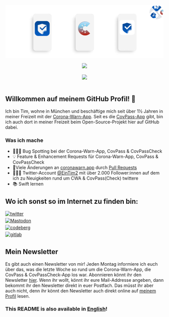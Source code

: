 ![Header](assets/Header.jpg "CovPass, Corona-Warn-App & CovPassCheck")

<div align="center"> <img src="https://github-readme-stats.vercel.app/api?username=Ein-Tim&show_icons=true&theme=white&include_all_commits=true"></div align="center"><br>

<div align="center"> <img src="https://komarev.com/ghpvc/?username=Ein-Tim"></div align="center"><br>

## Willkommen auf meinem GitHub Profil! 👋

Ich bin Tim, wohne in München und beschäftige mich seit über 1½ Jahren in meiner Freizeit mit der [Corona-Warn-App](https://www.coronawarn.app/de).
Seit es die [CovPass-App](https://digitaler-impfnachweis-app.de) gibt, bin ich auch dort in meiner Freizeit beim Open-Source-Projekt hier auf GitHub dabei.

### Was ich mache

- 👨🏻‍💻 Bug Spotting bei der Corona-Warn-App, CovPass & CovPassCheck
- 💡 Feature & Enhancement Requests für Corona-Warn-App, CovPass & CovPassCheck
- 🔨Viele Änderungen an [coronawarn.app](https://www.coronawarn.app) durch [Pull Requests](https://github.com/corona-warn-app/cwa-website/pulls?q=is%3Apr+author%3AEin-Tim)
- 💁🏻‍♂️ Twitter-Account [@EinTim2](https://twitter.com/EinTim2) mit über 2.000 Follower:innen auf dem ich zu Neuigkeiten rund um CWA & CovPass(Check) twittere
- 📚 Swift lernen

## Wo ich sonst so im Internet zu finden bin:

<a href="https://twitter.com/EinTim2" target="_blank">
<img src=https://img.shields.io/badge/twitter-%2300acee.svg?&style=for-the-badge&logo=twitter&logoColor=white width=125 alt=twitter style="margin-bottom: 5px;" /></a><br>

<a href="https://det.social/web/@EinTim" target="_blank">
<img src="https://user-images.githubusercontent.com/67682506/171482566-94f75a41-cf80-4bc5-9b55-1b8af72528f0.png" width=125&style=for-the-badge&logo=Mastodon&logoColor=white alt=Mastodon style="margin-bottom: 5px;" /></a><br>

<a href="https://codeberg.org/Ein-Tim" target="_blank">
<img src=https://user-images.githubusercontent.com/67682506/114096263-c8806d00-98be-11eb-8357-b051c807bd39.png width=125&style=for-the-badge&logo=Codeberg&logoColor=white alt=codeberg style="margin-bottom: 5px;" /></a><br>

<a href="https://gitlab.com/Ein-Tim" target="_blank">
<img src=https://user-images.githubusercontent.com/67682506/113917166-28a0e180-97e1-11eb-9533-565aac271eef.png width=125&style=for-the-badge&logo=GitLab&logoColor=white alt=gitlab style="margin-bottom: 5px;" /></a><br>

## Mein Newsletter

Es gibt auch einen Newsletter von mir! Jeden Montag informiere ich euch über das, was die letzte Woche so rund um die Corona-Warn-App, die CovPass & CovPassCheck-App los war. Abonnieren könnt ihr den Newsletter [hier](https://www.getrevue.co/profile/Ein-Tim).
Wenn ihr wollt, könnt ihr eure Mail-Addresse angeben, dann bekommt ihr den Newsletter direkt in euer Postfach. Das müsst ihr aber auch nicht, denn ihr könnt den Newsletter auch direkt online auf [meinem Profil](https://www.getrevue.co/profile/Ein-Tim) lesen.
 
### This README is also available in [English](README_EN.md)!
